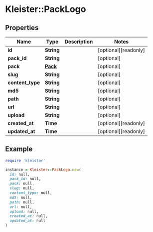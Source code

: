 # Kleister::PackLogo

## Properties

| Name | Type | Description | Notes |
| ---- | ---- | ----------- | ----- |
| **id** | **String** |  | [optional][readonly] |
| **pack_id** | **String** |  | [optional] |
| **pack** | [**Pack**](Pack.md) |  | [optional] |
| **slug** | **String** |  | [optional] |
| **content_type** | **String** |  | [optional] |
| **md5** | **String** |  | [optional] |
| **path** | **String** |  | [optional] |
| **url** | **String** |  | [optional] |
| **upload** | **String** |  | [optional] |
| **created_at** | **Time** |  | [optional][readonly] |
| **updated_at** | **Time** |  | [optional][readonly] |

## Example

```ruby
require 'kleister'

instance = Kleister::PackLogo.new(
  id: null,
  pack_id: null,
  pack: null,
  slug: null,
  content_type: null,
  md5: null,
  path: null,
  url: null,
  upload: null,
  created_at: null,
  updated_at: null
)
```

